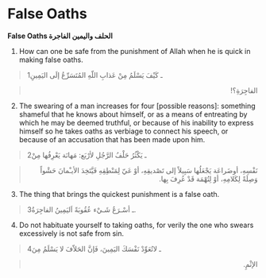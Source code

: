 False Oaths
===========

**False Oaths الحلف واليمين الفاجرة**

1. How can one be safe from the punishment of Allah when he is quick in
making false oaths.

> 1ـ كَيْفَ يَسْلَمُ مِنْ عَذابِ اللّهِ المُتَسَرِّعُ إلَى اليَمِينِ
<blockquote dir="rtl">
  <p>
الفاجِرَةِ؟!
  </p>
</blockquote>

2. The swearing of a man increases for four [possible reasons]:
something shameful that he knows about himself, or as a means of
entreating by which he may be deemed truthful, or because of his
inability to express himself so he takes oaths as verbiage to connect
his speech, or because of an accusation that has been made upon him.

> 2ـ يَكْثُرُ حَلْفُ الرَّجُلِ لأرْبَع: مَهانَة يَعْرِفُها مِنْ
<blockquote dir="rtl">
  <p>
نَفْسِهِ، أوضَراعَة يَجْعَلُها سَبِيلاً إلى تَصْديقِهِ، أوْ عَيّ
لِمَنْطِقِهِ فَيَّتَخِدَ الأيـْمانَ حَشْواً وَصِلَةً لِكَلامِهِ، أوْ
لِتُهْمَة قَدْ عُرِفَ بِها.
  </p>
</blockquote>

3. The thing that brings the quickest punishment is a false oath.

> 3ـ أسْـرَعُ شَـيْء عُقُوبَةً اَليَمِينُ الفاجِرَةُ.

4. Do not habituate yourself to taking oaths, for verily the one who
swears excessively is not safe from sin.

> 4ـ لاتُعَوِّدْ نَفْسَكَ اليَمِينَ، فَإنَّ الحَلاّفَ لا يَسْلَمُ مِنَ
<blockquote dir="rtl">
  <p>
الإثْمِ.
  </p>
</blockquote>


